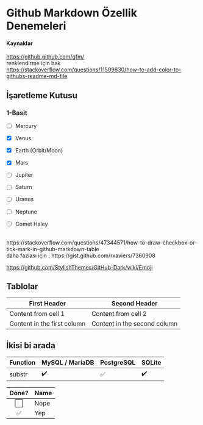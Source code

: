 # Github Markdown Özellik Denemeleri

#### Kaynaklar

https://github.github.com/gfm/
<br>
renklendirme için bak <br>
https://stackoverflow.com/questions/11509830/how-to-add-color-to-githubs-readme-md-file


## İşaretleme Kutusu

### 1-Basit

- [ ] Mercury
- [x] Venus
- [x] Earth (Orbit/Moon)
- [x] Mars
- [ ] Jupiter
- [ ] Saturn
- [ ] Uranus
- [ ] Neptune
- [ ] Comet Haley


<br>
https://stackoverflow.com/questions/47344571/how-to-draw-checkbox-or-tick-mark-in-github-markdown-table
<br>
daha fazlası için : https://gist.github.com/rxaviers/7360908

<br>

https://github.com/StylishThemes/GitHub-Dark/wiki/Emoji




## Tablolar

First Header | Second Header
------------ | -------------
Content from cell 1 | Content from cell 2
Content in the first column | Content in the second column




## İkisi bi arada


Function | MySQL / MariaDB | PostgreSQL | SQLite
:------------ | :-------------| :-------------| :-------------
substr | :heavy_check_mark: |  :white_check_mark: | :heavy_check_mark:


Done? | Name
:---:| ---
⬜️| Nope
✅| Yep
